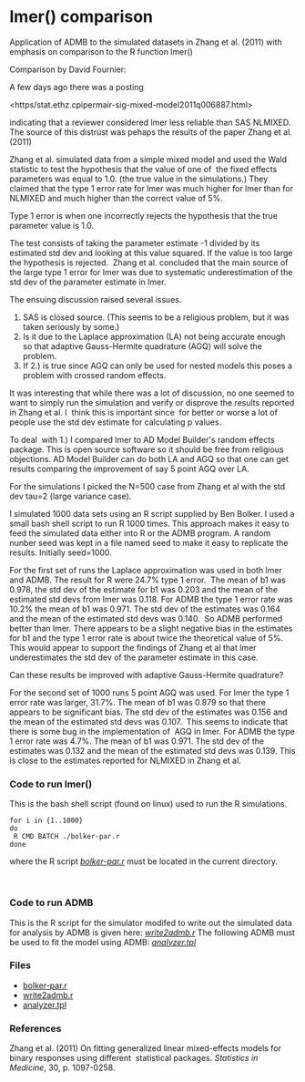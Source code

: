 #  lmer() comparison

Application of ADMB to the simulated datasets in Zhang et al. (2011) with emphasis on comparison to the R function lmer()

Comparison by David Fournier:

A few days ago there was a posting

<https/stat.ethz.cpipermair-sig-mixed-model2011q006887.html>

indicating that a reviewer considered lmer less reliable than SAS NLMIXED. The source of this distrust was pehaps the results of the paper Zhang et al. (2011)

Zhang et al. simulated data from a simple mixed model and used the Wald statistic to test the hypothesis that the value of one of  the fixed effects parameters was equal to 1.0. (the true value in the simulations.) They claimed that the type 1 error rate for lmer was much higher for lmer than for NLMIXED and much higher than the correct value of 5%.

Type 1 error is when one incorrectly rejects the hypothesis that the true parameter value is 1.0.

The test consists of taking the parameter estimate -1 divided by its estimated std dev and looking at this value squared. If the value is too large the hypothesis is rejected.  Zhang et al. concluded that the main source of the large type 1 error for lmer was due to systematic underestimation of the std dev of the parameter estimate in lmer.

The ensuing discussion raised several issues.

1. SAS is closed source. (This seems to be a religious problem, but it was taken seriously by some.)
2. Is it due to the Laplace approximation (LA) not being accurate enough so that adaptive Gauss-Hermite quadrature (AGQ) will solve the problem.
3. If 2.) is true since AGQ can only be used for nested models this poses a problem with crossed random effects.  

It was interesting that while there was a lot of discussion, no one seemed to want to simply run the simulation and verify or disprove the results reported in Zhang et al. I  think this is important since  for better or worse a lot of people use the std dev estimate for calculating p values.

To deal  with 1.) I compared lmer to AD Model Builder's random effects package. This is open source software so it should be free from religious objections. AD Model Builder can do both LA and AGQ so that one can get results comparing the improvement of say 5 point AGQ over LA.

For the simulations I picked the N=500 case from Zhang et al with the std dev tau=2 (large variance case).


I simulated 1000 data sets using an R script supplied by Ben Bolker. I used a small bash shell script to run R 1000 times. This approach makes it easy to feed the simulated data either into R or the ADMB program. A random nunber seed was kept in a file named seed to make it easy to replicate the results. Initially seed=1000.


For the first set of runs the Laplace approximation was used in both lmer and ADMB. The result for R were 24.7% type 1 error.  The mean of b1 was 0.978, the std dev of the estimate for b1 was 0.203 and the mean of the estimated std devs from lmer was 0.118. For ADMB the type 1 error rate was 10.2% the mean of b1 was 0.971. The std dev of the estimates was 0.164 and the mean of the estimated std devs was 0.140.  So ADMB performed better than lmer. There appears to be a slight negative bias in the estimates for b1 and the type 1 error rate is about twice the theoretical value of 5%. This would appear to support the findings of Zhang et al that lmer underestimates the std dev of the parameter estimate in this case.


Can these results be improved with adaptive Gauss-Hermite quadrature?

For the second set of 1000 runs 5 point AGQ was used. For lmer the type 1 error rate was larger, 31.7%. The mean of b1 was 0.879 so that there appears to be significant bias. The std dev of the estimates was 0.156 and the mean of the estimated std devs was 0.107.  This seems to indicate that there is some bug in the implementation of  AGQ in lmer. For ADMB the type 1 error rate was 4.7%. The mean of b1 was 0.971. The std dev of the estimates was 0.132 and the mean of the estimated std devs was 0.139. This is close to the estimates reported for NLMIXED in Zhang et al.


### Code to run lmer()

This is the bash shell script (found on linux) used to run the R simulations.

    for i in {1..1000}
    do
     R CMD BATCH ./bolker-par.r
    done

where the R script [_bolker-par.r_][1] must be located in the current directory.

 

### Code to run ADMB

This is the R script for the simulator modifed to write out the simulated data for analysis by ADMB is given here: [_write2admb.r_][2] The following ADMB must be used to fit the model using ADMB: [_analyzer.tpl_][3]


### Files
* [bolker-par.r][1]
* [write2admb.r][2]
* [analyzer.tpl][3]

### References

Zhang et al. (2011) On fitting generalized linear mixed-effects models for binary responses using different  statistical packages. _Statistics in Medicine_, 30, p. 1097-0258.

[1]: ./bolker-par.r
[2]: ./write2admb.r
[3]: ./analyzer.tpl
